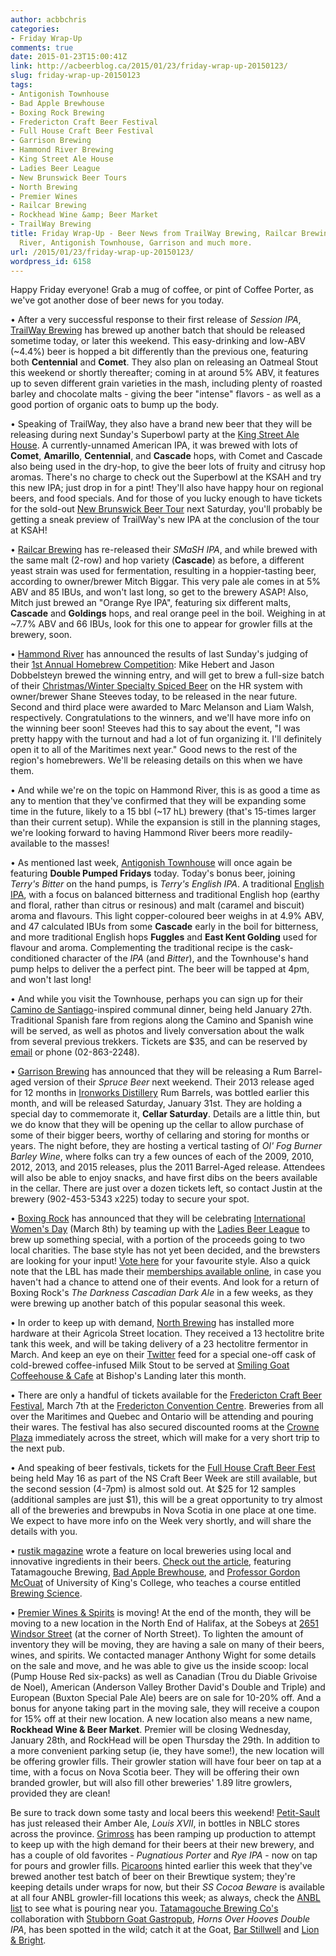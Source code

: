```yaml
---
author: acbbchris
categories:
- Friday Wrap-Up
comments: true
date: 2015-01-23T15:00:41Z
link: http://acbeerblog.ca/2015/01/23/friday-wrap-up-20150123/
slug: friday-wrap-up-20150123
tags:
- Antigonish Townhouse
- Bad Apple Brewhouse
- Boxing Rock Brewing
- Fredericton Craft Beer Festival
- Full House Craft Beer Festival
- Garrison Brewing
- Hammond River Brewing
- King Street Ale House
- Ladies Beer League
- New Brunswick Beer Tours
- North Brewing
- Premier Wines
- Railcar Brewing
- Rockhead Wine &amp; Beer Market
- TrailWay Brewing
title: Friday Wrap-Up - Beer News from TrailWay Brewing, Railcar Brewing, Hammond
  River, Antigonish Townhouse, Garrison and much more.
url: /2015/01/23/friday-wrap-up-20150123/
wordpress_id: 6158
---
```


Happy Friday everyone! Grab a mug of coffee, or pint of Coffee Porter, as we've got another dose of beer news for you today.

• After a very successful response to their first release of _Session IPA_, [TrailWay Brewing](https://www.facebook.com/trailwaybrewing) has brewed up another batch that should be released sometime today, or later this weekend. This easy-drinking and low-ABV (~4.4%) beer is hopped a bit differently than the previous one, featuring both **Centennial** and **Comet**. They also plan on releasing an Oatmeal Stout this weekend or shortly thereafter; coming in at around 5% ABV, it features up to seven different grain varieties in the mash, including plenty of roasted barley and chocolate malts - giving the beer "intense" flavors - as well as a good portion of organic oats to bump up the body.

• Speaking of TrailWay, they also have a brand new beer that they will be releasing during next Sunday's Superbowl party at the [King Street Ale House](http://thekingstreetalehouse.ca/). A currently-unnamed American IPA, it was brewed with lots of **Comet**, **Amarillo**, **Centennial**, and **Cascade** hops, with Comet and Cascade also being used in the dry-hop, to give the beer lots of fruity and citrusy hop aromas. There's no charge to check out the Superbowl at the KSAH and try this new IPA; just drop in for a pint! They'll also have happy hour on regional beers, and food specials. And for those of you lucky enough to have tickets for the sold-out [New Brunswick Beer Tour](https://www.facebook.com/newbrunswickbeertours) next Saturday, you'll probably be getting a sneak preview of TrailWay's new IPA at the conclusion of the tour at KSAH!

• [Railcar Brewing](http://railcarbrewing.com/) has re-released their _SMaSH IPA_, and while brewed with the same malt (2-row) and hop variety (**Cascade**) as before, a different yeast strain was used for fermentation, resulting in a hoppier-tasting beer, according to owner/brewer Mitch Biggar. This very pale ale comes in at 5% ABV and 85 IBUs, and won't last long, so get to the brewery ASAP! Also, Mitch just brewed an "Orange Rye IPA", featuring six different malts, **Cascade** and **Goldings** hops, and real orange peel in the boil. Weighing in at ~7.7% ABV and 66 IBUs, look for this one to appear for growler fills at the brewery, soon.

• [Hammond River](https://www.facebook.com/hammondriverbrewery) has announced the results of last Sunday's judging of their [1st Annual Homebrew Competition](http://hrbrewing.ca/competition/): Mike Hebert and Jason Dobbelsteyn brewed the winning entry, and will get to brew a full-size batch of their [Christmas/Winter Specialty Spiced Beer](http://bjcp.org/2008styles/style21.php#1b) on the HR system with owner/brewer Shane Steeves today, to be released in the near future. Second and third place were awarded to Marc Melanson and Liam Walsh, respectively. Congratulations to the winners, and we'll have more info on the winning beer soon! Steeves had this to say about the event, "I was pretty happy with the turnout and had a lot of fun organizing it. I'll definitely open it to all of the Maritimes next year." Good news to the rest of the region's homebrewers. We'll be releasing details on this when we have them.

• And while we're on the topic on Hammond River, this is as good a time as any to mention that they've confirmed that they will be expanding some time in the future, likely to a 15 bbl (~17 hL) brewery (that's 15-times larger than their current setup). While the expansion is still in the planning stages, we're looking forward to having Hammond River beers more readily-available to the masses!

• As mentioned last week, [Antigonish Townhouse](https://antigonishtownhouse.wordpress.com/) will once again be featuring **Double Pumped Fridays** today. Today's bonus beer, joining _Terry's Bitter_ on the hand pumps, is _Terry's English IPA_. A traditional [English IPA](http://www.bjcp.org/2008styles/style14.php#1a), with a focus on balanced bitterness and traditional English hop (earthy and floral, rather than citrus or resinous) and malt (caramel and biscuit) aroma and flavours. This light copper-coloured beer weighs in at 4.9% ABV, and 47 calculated IBUs from some **Cascade** early in the boil for bitterness, and more traditional English hops **Fuggles** and **East Kent Golding** used for flavour and aroma. Complementing the traditional recipe is the cask-conditioned character of the _IPA_ (and _Bitter_), and the Townhouse's hand pump helps to deliver the a perfect pint. The beer will be tapped at 4pm, and won't last long!

• And while you visit the Townhouse, perhaps you can sign up for their [Camino de Santiago](http://en.wikipedia.org/wiki/Camino_de_Santiago)-inspired communal dinner, being held January 27th. Traditional Spanish fare from regions along the Camino and Spanish wine will be served, as well as photos and lively conversation about the walk from several previous trekkers. Tickets are $35, and can be reserved by [email](mailto:AntigonishTownhouse@gmail.com) or phone (02-863-2248).

• [Garrison Brewing](http://www.garrisonbrewing.com/) has announced that they will be releasing a Rum Barrel-aged version of their _Spruce Beer_ next weekend. Their 2013 release aged for 12 months in [Ironworks Distillery](http://www.ironworksdistillery.com/) Rum Barrels, was bottled earlier this month, and will be released Saturday, January 31st. They are holding a special day to commemorate it, **Cellar Saturday**. Details are a little thin, but we do know that they will be opening up the cellar to allow purchase of some of their bigger beers, worthy of cellaring and storing for months or years. The night before, they are hosting a vertical tasting of _Ol' Fog Burner Barley Wine_, where folks can try a few ounces of each of the 2009, 2010, 2012, 2013, and 2015 releases, plus the 2011 Barrel-Aged release. Attendees will also be able to enjoy snacks, and have first dibs on the beers available in the cellar. There are just over a dozen tickets left, so contact Justin at the brewery (902-453-5343 x225) today to secure your spot.

• [Boxing Rock](http://www.boxingrock.ca/) has announced that they will be celebrating [International Women's Day](http://www.internationalwomensday.com/) (March 8th) by teaming up with the [Ladies Beer League](http://ladiesbeerleague.ca/) to brew up something special, with a portion of the proceeds going to two local charities. The base style has not yet been decided, and the brewsters are looking for your input! [Vote here](https://www.surveymonkey.com/s/NHXQ5TB) for your favourite style. Also a quick note that the LBL has made their [memberships available online](http://ladiesbeerleague.ca/?page_id=780), in case you haven't had a chance to attend one of their events. And look for a return of Boxing Rock's _The Darkness Cascadian Dark Ale_ in a few weeks, as they were brewing up another batch of this popular seasonal this week.

• In order to keep up with demand, [North Brewing](http://www.northbrewing.ca/) has installed more hardware at their Agricola Street location. They received a 13 hectolitre brite tank this week, and will be taking delivery of a 23 hectolitre fermentor in March. And keep an eye on their [Twitter](https://twitter.com/NorthBrewing) feed for a special one-off cask of cold-brewed coffee-infused Milk Stout to be served at [Smiling Goat Coffeehouse & Cafe](http://www.smilinggoat.ca/) at Bishop's Landing later this month.

• There are only a handful of tickets available for the [Fredericton Craft Beer Festival](http://www.frederictoncraftbeerfestival.com/component/content/article/82-fredericton-craft-beer/online-tickets/77-online-tickets), March 7th at the [Fredericton Convention Centre](http://www.frederictonconventions.ca/). Breweries from all over the Maritimes and Quebec and Ontario will be attending and pouring their wares. The festival has also secured discounted rooms at the [Crowne Plaza](https://resweb.passkey.com/Resweb.do?mode=welcome_ei_new&eventID=12757237&utm_source=55344&utm_medium=email&utm_campaign=47574431) immediately across the street, which will make for a very short trip to the next pub.

• And speaking of beer festivals, tickets for the [Full House Craft Beer Fest](http://localconnections.ca/events/view/499/full-house-craft-beer-fest) being held May 16 as part of the NS Craft Beer Week are still available, but the second session (4-7pm) is almost sold out. At $25 for 12 samples (additional samples are just $1), this will be a great opportunity to try almost all of the breweries and brewpubs in Nova Scotia in one place at one time. We expect to have more info on the Week very shortly, and will share the details with you.


• [rustik magazine](http://rustikmagazine.com/) wrote a feature on local breweries using local and innovative ingredients in their beers. [Check out the article](http://rustikmagazine.com/breweries-innovate-for-taste/#.VMGXg0fF-So), featuring Tatamagouche Brewing, [Bad Apple Brewhouse](http://badapplebrewhouse.ca/), and [Professor Gordon McOuat](http://www.ukings.ca/gordon-mcouat) of University of King's College, who teaches a course entitled [Brewing Science](http://www.ukings.ca/studies-early-modern-science-1500-1800-brewing-science-history-culture-and-science-beer).







• [Premier Wines & Spirits](http://premierwines.ca/store/) is moving! At the end of the month, they will be moving to a new location in the North End of Halifax, at the Sobeys at [2651 Windsor Street](https://maps.google.ca/maps?q=2651+Windsor+St,+Halifax&output=classic&dg=ntvo) (at the corner of North Street). To lighten the amount of inventory they will be moving, they are having a sale on many of their beers, wines, and spirits. We contacted manager Anthony Wight for some details on the sale and move, and he was able to give us the inside scoop: local (Pump House Red six-packs) as well as Canadian (Trou du Diable Grivoise de Noel), American (Anderson Valley Brother David's Double and Triple) and European (Buxton Special Pale Ale) beers are on sale for 10-20% off. And a bonus for anyone taking part in the moving sale, they will receive a coupon for 15% off at their new location. A new location also means a new name, **Rockhead Wine & Beer Market**. Premier will be closing Wednesday, January 28th, and RockHead will be open Thursday the 29th. In addition to a more convenient parking setup (ie, they have some!), the new location will be offering growler fills. Their growler station will have four beer on tap at a time, with a focus on Nova Scotia beer. They will be offering their own branded growler, but will also fill other breweries' 1.89 litre growlers, provided they are clean!







Be sure to track down some tasty and local beers this weekend! [Petit-Sault](http://brasseurspetitsault.com/) has just released their Amber Ale, _Louis XVII_, in bottles in NBLC stores across the province. [Grimross](https://www.facebook.com/pages/Grimross-Brewing-Co/110264115801307) has been ramping up production to attempt to keep up with the high demand for their beers at their new brewery, and has a couple of old favorites - _Pugnatious Porter_ and _Rye IPA_ - now on tap for pours and growler fills. [Picaroons](https://www.facebook.com/picaroons) hinted earlier this week that they've brewed another test batch of beer on their Brewtique system; they're keeping details under wraps for now, but their _SS Cocoa Beware_ is available at all four ANBL growler-fill locations this week; as always, check the [ANBL list](http://www.nbliquor.com/documents/growler.pdf) to see what is pouring near you. [Tatamagouche Brewing Co's](http://tatabrew.com/) collaboration with [Stubborn Goat Gastropub](http://www.stubborngoat.ca/halifax/), _Horns Over Hooves Double IPA_, has been spotted in the wild; catch it at the Goat, [Bar Stillwell](http://www.barstillwell.com/) and [Lion & Bright](http://lionandbright.com).
